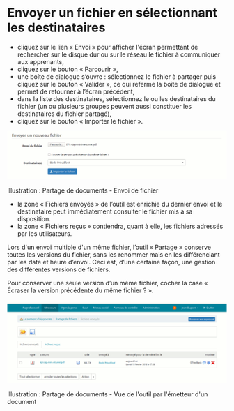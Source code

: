 # Envoyer un fichier en sélectionnant les destinataires

* cliquez sur le lien « Envoi » pour afficher l'écran permettant de rechercher sur le disque dur ou sur le réseau le fichier à communiquer aux apprenants,
* cliquez sur le bouton « Parcourir »,
* une boîte de dialogue s’ouvre : sélectionnez le fichier à partager puis cliquez sur le bouton « Valider », ce qui referme la boîte de dialogue et permet de retourner à l’écran précédent,
* dans la liste des destinataires, sélectionnez le ou les destinataires du fichier \(un ou plusieurs groupes peuvent aussi constituer les destinataires du fichier partagé\),
* cliquez sur le bouton « Importer le fichier ».

![](../../.gitbook/assets/image233%20%281%29.png)

Illustration : Partage de documents - Envoi de fichier

* la zone « Fichiers envoyés » de l’outil est enrichie du dernier envoi et le destinataire peut immédiatement consulter le fichier mis à sa disposition.
* la zone « Fichiers reçus » contiendra, quant à elle, les fichiers adressés par les utilisateurs.

Lors d'un envoi multiple d'un même fichier, l’outil « Partage » conserve toutes les versions du fichier, sans les renommer mais en les différenciant par les date et heure d’envoi. Ceci est, d’une certaine façon, une gestion des différentes versions de fichiers.

Pour conserver une seule version d’un même fichier, cocher la case « Écraser la version précédente du même fichier ? ».

![](../../.gitbook/assets/image234%20%281%29.png)

Illustration : Partage de documents - Vue de l'outil par l'émetteur d'un document

